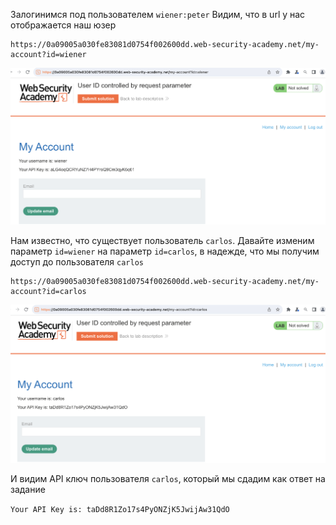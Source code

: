 Залогинимся под пользователем `wiener:peter`
Видим, что в url у нас отображается наш юзер
```
https://0a09005a030fe83081d0754f002600dd.web-security-academy.net/my-account?id=wiener
```
![img](https://github.com/adyatlove/PortSwiggerAcademy/blob/main/7.%20Access%20control/7.%20User%20ID%20controlled%20by%20request%20parameter/pics%20for%20walktrough/1.png)

Нам известно, что существует пользователь `carlos`. Давайте изменим параметр `id=wiener` на параметр `id=carlos`, в надежде, что мы получим доступ до пользователя `carlos`
```
https://0a09005a030fe83081d0754f002600dd.web-security-academy.net/my-account?id=carlos
```
![img](https://github.com/adyatlove/PortSwiggerAcademy/blob/main/7.%20Access%20control/7.%20User%20ID%20controlled%20by%20request%20parameter/pics%20for%20walktrough/2.png)

И видим API ключ пользователя `carlos`, который мы сдадим как ответ на задание

`Your API Key is: taDd8R1Zo17s4PyONZjK5JwijAw31QdO`
